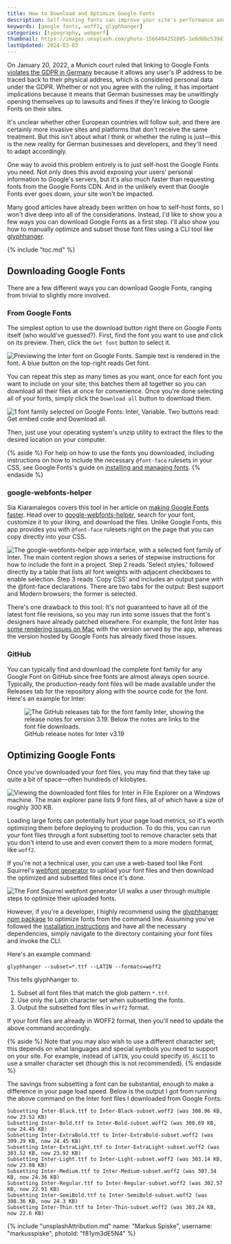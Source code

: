 ```yaml
---
title: How to Download and Optimize Google Fonts
description: Self-hosting fonts can improve your site's performance and eliminate unwanted third-party tracking. Learn how to download and optimize Google Fonts in your projects.
keywords: [google fonts, woff2, glyphhanger]
categories: [typography, webperf]
thumbnail: https://images.unsplash.com/photo-1566404252805-1e6d6bc539d1?ixlib=rb-1.2.1&ixid=MnwxMjA3fDB8MHxwaG90by1wYWdlfHx8fGVufDB8fHx8&auto=format&fit=crop&w=1600&h=900&q=80
lastUpdated: 2024-03-03
---
```


On January 20, 2022, a Munich court ruled that linking to Google Fonts [violates the GDPR in Germany](https://rewis.io/urteile/urteil/lhm-20-01-2022-3-o-1749320/) because it allows any user's IP address to be traced back to their physical address, which is considered personal data under the GDPR. Whether or not you agree with the ruling, it has important implications because it means that German businesses may be unwittingly opening themselves up to lawsuits and fines if they're linking to Google Fonts on their sites.

It's unclear whether other European countries will follow suit, and there are certainly more invasive sites and platforms that don't receive the same treatment. But this isn't about what I think or whether the ruling is just—this is the new reality for German businesses and developers, and they'll need to adapt accordingly.

One way to avoid this problem entirely is to just self-host the Google Fonts you need. Not only does this avoid exposing your users' personal information to Google's servers, but it's also much faster than requesting fonts from the Google Fonts CDN. And in the unlikely event that Google Fonts ever goes down, your site won't be impacted.

Many good articles have already been written on how to self-host fonts, so I won't dive deep into all of the considerations. Instead, I'd like to show you a few ways you can download Google Fonts as a first step. I'll also show you how to manually optimize and subset those font files using a CLI tool like [glyphhanger](https://github.com/zachleat/glyphhanger).

{% include "toc.md" %}

## Downloading Google Fonts

There are a few different ways you can download Google Fonts, ranging from trivial to slightly more involved.

### From Google Fonts

The simplest option to use the download button right there on Google Fonts itself (who would've guessed?). First, find the font you want to use and click on its preview. Then, click the `Get font` button to select it.

![Previewing the Inter font on Google Fonts. Sample text is rendered in the font. A blue button on the top-right reads Get font.](./images/get-font.jpg)

You can repeat this step as many times as you want, once for each font you want to include on your site; this batches them all together so you can download all their files at once for convenience. Once you're done selecting all of your fonts, simply click the `Download all` button to download them.

![1 font family selected on Google Fonts: Inter, Variable. Two buttons read: Get embed code and Download all.](./images/selected.jpg)

Then, just use your operating system's unzip utility to extract the files to the desired location on your computer.

{% aside %}
For help on how to use the fonts you downloaded, including instructions on how to include the necessary `@font-face` rulesets in your CSS, see Google Fonts's guide on [installing and managing fonts](https://fonts.google.com/knowledge/using_type/installing_and_managing_fonts).
{% endaside %}

### google-webfonts-helper

Sia Kiaramalegos covers this tool in her article on [making Google Fonts faster](https://sia.codes/posts/making-google-fonts-faster/#self-host-your-web-fonts-for-full-control). Head over to [google-webfonts-helper](https://gwfh.mranftl.com/fonts), search for your font, customize it to your liking, and download the files. Unlike Google Fonts, this app provides you with `@font-face` rulesets right on the page that you can copy directly into your CSS.

![The google-webfonts-helper app interface, with a selected font family of Inter. The main content region shows a series of stepwise instructions for how to include the font in a project. Step 2 reads 'Select styles,' followed directly by a table that lists all font weights with adjacent checkboxes to enable selection. Step 3 reads 'Copy CSS' and includes an output pane with the @font-face declarations. There are two tabs for the output: Best support and Modern browsers; the former is selected.](./images/google-webfonts-helper.png)

There's one drawback to this tool: It's not guaranteed to have all of the latest font file revisions, so you may run into some issues that the font's designers have already patched elsewhere. For example, the font Inter has [some rendering issues on Mac](https://github.com/majodev/google-webfonts-helper/issues/130) with the version served by the app, whereas the version hosted by Google Fonts has already fixed those issues.

### GitHub

You can typically find and download the complete font family for any Google Font on GitHub since free fonts are almost always open source. Typically, the production-ready font files will be made available under the Releases tab for the repository along with the source code for the font. Here's an example for Inter:

<figure>
<img src="./images/github.png" alt="The GitHub releases tab for the font family Inter, showing the release notes for version 3.19. Below the notes are links to the font file downloads." sizes="100vw" />
<figcaption>GitHub release notes for Inter v3.19</figcaption>
</figure>

## Optimizing Google Fonts

Once you've downloaded your font files, you may find that they take up quite a bit of space—often hundreds of kilobytes.

![Viewing the downloaded font files for Inter in File Explorer on a Windows machine. The main explorer pane lists 9 font files, all of which have a size of roughly 300 KB.](./images/downloads.png)

Loading large fonts can potentially hurt your page load metrics, so it's worth optimizing them before deploying to production. To do this, you can run your font files through a font subsetting tool to remove character sets that you don't intend to use and even convert them to a more modern format, like `woff2`.

If you're not a technical user, you can use a web-based tool like Font Squirrel's [webfont generator](https://www.fontsquirrel.com/tools/webfont-generator) to upload your font files and then download the optimized and subsetted files once it's done.

![The Font Squirrel webfont generator UI walks a user through multiple steps to optimize their uploaded fonts.](./images/fontsquirrel.jpg)

However, if you're a developer, I highly recommend using the [glyphhanger npm package](https://www.npmjs.com/package/glyphhanger) to optimize fonts from the command line. Assuming you've followed the [installation instructions](https://github.com/zachleat/glyphhanger#installation) and have all the necessary dependencies, simply navigate to the directory containing your font files and invoke the CLI.

Here's an example command:

```{data-copyable=true}
glyphhanger --subset=*.ttf --LATIN --formats=woff2
```

This tells glyphhanger to:

1. Subset all font files that match the glob pattern `*.ttf`.
2. Use only the Latin character set when subsetting the fonts.
3. Output the subsetted font files in `woff2` format.

If your font files are already in WOFF2 format, then you'll need to update the above command accordingly.

{% aside %}
Note that you may also wish to use a different character set; this depends on what languages and special symbols you need to support on your site. For example, instead of `LATIN`, you could specify `US_ASCII` to use a smaller character set (though this is not recommended).
{% endaside %}

The savings from subsetting a font can be substantial, enough to make a difference in your page load speed. Below is the output I got from running the above command on the Inter font files I downloaded from Google Fonts:

```
Subsetting Inter-Black.ttf to Inter-Black-subset.woff2 (was 308.96 KB, now 23.52 KB)
Subsetting Inter-Bold.ttf to Inter-Bold-subset.woff2 (was 308.69 KB, now 24.45 KB)
Subsetting Inter-ExtraBold.ttf to Inter-ExtraBold-subset.woff2 (was 309.29 KB, now 24.45 KB)
Subsetting Inter-ExtraLight.ttf to Inter-ExtraLight-subset.woff2 (was 303.52 KB, now 23.92 KB)
Subsetting Inter-Light.ttf to Inter-Light-subset.woff2 (was 303.14 KB, now 23.88 KB)
Subsetting Inter-Medium.ttf to Inter-Medium-subset.woff2 (was 307.34 KB, now 24.36 KB)
Subsetting Inter-Regular.ttf to Inter-Regular-subset.woff2 (was 302.57 KB, now 22.91 KB)
Subsetting Inter-SemiBold.ttf to Inter-SemiBold-subset.woff2 (was 308.36 KB, now 24.3 KB)
Subsetting Inter-Thin.ttf to Inter-Thin-subset.woff2 (was 303.24 KB, now 22.6 KB)
```

{% include "unsplashAttribution.md" name: "Markus Spiske", username: "markusspiske", photoId: "f81ym3dE5N4" %}
